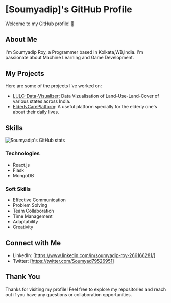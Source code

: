 # [Soumyadip]'s GitHub Profile

Welcome to my GitHub profile! 👋

## About Me

I'm Soumyadip Roy, a Programmer based in Kolkata,WB,India. I'm passionate about Machine Learning and Game Development.

## My Projects

Here are some of the projects I've worked on:

- [LULC-Data-Visualizer](https://github.com/SoumyadipRoy16/LULC-Data-Visualizer): Data Vizualisation of Land-Use-Land-Cover of various states across India.
- [ElderlyCarePlatform](https://github.com/SoumyadipRoy16/ElderlyCarePlatform): A useful platform specially for the elderly one's about their daily lives.
  
## Skills

![Soumyadip's GitHub stats](https://github-readme-stats.vercel.app/api?username=SoumyadipRoy16&show_icons=true&theme=radical)

### Technologies

- React.js
- Flask
- MongoDB

### Soft Skills

- Effective Communication
- Problem Solving
- Team Collaboration
- Time Management
- Adaptability
- Creativity

## Connect with Me

- LinkedIn: [https://www.linkedin.com/in/soumyadip-roy-266166281/]
- Twitter: [https://twitter.com/Soumyad79526951]

## Thank You

Thanks for visiting my profile! Feel free to explore my repositories and reach out if you have any questions or collaboration opportunities.

